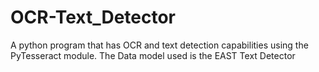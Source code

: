 # OCR-Text_Detector
A python program that has OCR and text detection capabilities using the PyTesseract module.
The Data model used is the EAST Text Detector 

